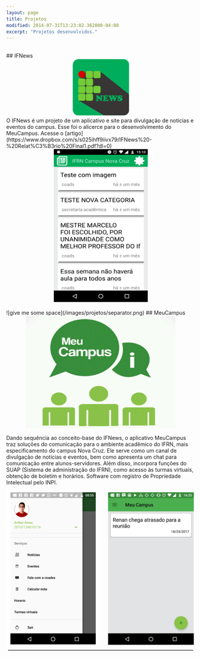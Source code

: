```yaml
---
layout: page
title: Projetos
modified: 2014-07-31T13:23:02.362000-04:00
excerpt: "Projetos desenvolvidos."
---
```





<br>
## IFNews
<center><img src="/images/projetos/IFNews.png"/></center>
O IFNews é um projeto de um aplicativo e site para divulgação de notícias e eventos do campus. Esse foi o alicerce para o desenvolvimento do MeuCampus.
Acesse o [artigo](https://www.dropbox.com/s/s025ihff9iivx79/IFNews%20-%20Relat%C3%B3rio%20Final1.pdf?dl=0)

<center><img src="/images/projetos/IFNews2.png" width="251" height="408"/></center>


<br>
![give me some space](/images/projetos/separator.png)  
## MeuCampus
<center><img src="/images/projetos/MeuCampus.jpg" width="400" height="300"/></center>

Dando sequência ao conceito-base do IFNews, o aplicativo MeuCampus traz soluções do comunicação para o ambiente acadêmico do IFRN, mais especificamento do campus Nova Cruz. Ele serve como um canal de divulgação de notícias e eventos, bem como apresenta um chat para comunicação entre alunos-servidores. Além disso, incorpora funções do SUAP (Sistema de administração do IFRN), como acesso às turmas virtuais, obtenção de boletim e horários. Software com registro de Propriedade Intelectual pelo INPI.  
<br>
<img src="/images/projetos/MeuCampus2.png" style="float: left"/>
<img src="/images/projetos/MeuCampus3.png" style="float: right"/>
<br>
![give me some space](/images/projetos/separator.png)  
